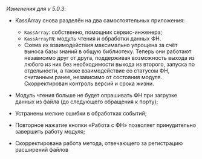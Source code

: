_Изменения для v 5.0.3_:
- KassArray снова разделён на два самостоятельных приложения:
    - `KassArray`: собственно, помощник сервис-инженера;
    - `KassArrayFN`: модуль чтения и обработки данных ФН.
    - Схема их взаимодействия максимально упрощена за счёт выноса базы знаний в общую библиотеку. Теперь они работают независимо друг от друга, поддерживая возможность выхода из любого из них без необходимости выхода из второго, запуска по отдельности, а также взаимодействие со статусом ФН, считанным ранее, независимо от состояния модуля. Скорректирован контроль версий и срока жизни.

- Модуль чтения больше не будет опрашивать ФН при загрузке данных из файла (до следующего обращения к порту);
- Устранены мелкие ошибки в обработках событий;
- Повторное нажатие кнопки «Работа с ФН» позволяет принудительно завершить работу модуля;
- Скорректирована работа метода, отвечающего за регистрацию расширений файлов
